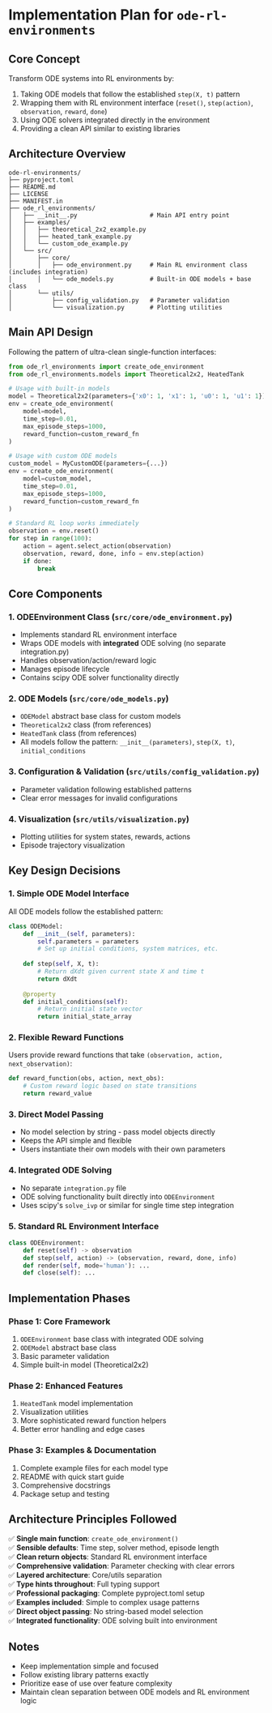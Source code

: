 # Implementation Plan for `ode-rl-environments`

## Core Concept
Transform ODE systems into RL environments by:
1. Taking ODE models that follow the established `step(X, t)` pattern
2. Wrapping them with RL environment interface (`reset()`, `step(action)`, `observation`, `reward`, `done`)
3. Using ODE solvers integrated directly in the environment
4. Providing a clean API similar to existing libraries

## Architecture Overview

```
ode-rl-environments/
├── pyproject.toml
├── README.md
├── LICENSE
├── MANIFEST.in
├── ode_rl_environments/
│   ├── __init__.py                    # Main API entry point
│   ├── examples/
│   │   ├── theoretical_2x2_example.py
│   │   ├── heated_tank_example.py
│   │   └── custom_ode_example.py
│   └── src/
│       ├── core/
│       │   ├── ode_environment.py     # Main RL environment class (includes integration)
│       │   └── ode_models.py          # Built-in ODE models + base class
│       └── utils/
│           ├── config_validation.py   # Parameter validation
│           └── visualization.py       # Plotting utilities
```

## Main API Design

Following the pattern of ultra-clean single-function interfaces:

```python
from ode_rl_environments import create_ode_environment
from ode_rl_environments.models import Theoretical2x2, HeatedTank

# Usage with built-in models
model = Theoretical2x2(parameters={'x0': 1, 'x1': 1, 'u0': 1, 'u1': 1})
env = create_ode_environment(
    model=model,
    time_step=0.01,
    max_episode_steps=1000,
    reward_function=custom_reward_fn
)

# Usage with custom ODE models
custom_model = MyCustomODE(parameters={...})
env = create_ode_environment(
    model=custom_model,
    time_step=0.01,
    max_episode_steps=1000,
    reward_function=custom_reward_fn
)

# Standard RL loop works immediately
observation = env.reset()
for step in range(100):
    action = agent.select_action(observation)
    observation, reward, done, info = env.step(action)
    if done:
        break
```

## Core Components

### 1. ODEEnvironment Class (`src/core/ode_environment.py`)
- Implements standard RL environment interface
- Wraps ODE models with **integrated** ODE solving (no separate integration.py)
- Handles observation/action/reward logic
- Manages episode lifecycle
- Contains scipy ODE solver functionality directly

### 2. ODE Models (`src/core/ode_models.py`)
- `ODEModel` abstract base class for custom models
- `Theoretical2x2` class (from references)
- `HeatedTank` class (from references)
- All models follow the pattern: `__init__(parameters)`, `step(X, t)`, `initial_conditions`

### 3. Configuration & Validation (`src/utils/config_validation.py`)
- Parameter validation following established patterns
- Clear error messages for invalid configurations

### 4. Visualization (`src/utils/visualization.py`)
- Plotting utilities for system states, rewards, actions
- Episode trajectory visualization

## Key Design Decisions

### 1. Simple ODE Model Interface
All ODE models follow the established pattern:
```python
class ODEModel:
    def __init__(self, parameters):
        self.parameters = parameters
        # Set up initial conditions, system matrices, etc.
    
    def step(self, X, t):
        # Return dXdt given current state X and time t
        return dXdt
    
    @property
    def initial_conditions(self):
        # Return initial state vector
        return initial_state_array
```

### 2. Flexible Reward Functions
Users provide reward functions that take `(observation, action, next_observation)`:
```python
def reward_function(obs, action, next_obs):
    # Custom reward logic based on state transitions
    return reward_value
```

### 3. Direct Model Passing
- No model selection by string - pass model objects directly
- Keeps the API simple and flexible
- Users instantiate their own models with their own parameters

### 4. Integrated ODE Solving
- No separate `integration.py` file
- ODE solving functionality built directly into `ODEEnvironment`
- Uses scipy's `solve_ivp` or similar for single time step integration

### 5. Standard RL Environment Interface
```python
class ODEEnvironment:
    def reset(self) -> observation
    def step(self, action) -> (observation, reward, done, info)
    def render(self, mode='human'): ...
    def close(self): ...
```

## Implementation Phases

### Phase 1: Core Framework
1. `ODEEnvironment` base class with integrated ODE solving
2. `ODEModel` abstract base class
3. Basic parameter validation
4. Simple built-in model (Theoretical2x2)

### Phase 2: Enhanced Features
1. `HeatedTank` model implementation
2. Visualization utilities
3. More sophisticated reward function helpers
4. Better error handling and edge cases

### Phase 3: Examples & Documentation
1. Complete example files for each model type
2. README with quick start guide
3. Comprehensive docstrings
4. Package setup and testing

## Architecture Principles Followed

✅ **Single main function**: `create_ode_environment()`  
✅ **Sensible defaults**: Time step, solver method, episode length  
✅ **Clean return objects**: Standard RL environment interface  
✅ **Comprehensive validation**: Parameter checking with clear errors  
✅ **Layered architecture**: Core/utils separation  
✅ **Type hints throughout**: Full typing support  
✅ **Professional packaging**: Complete pyproject.toml setup  
✅ **Examples included**: Simple to complex usage patterns  
✅ **Direct object passing**: No string-based model selection  
✅ **Integrated functionality**: ODE solving built into environment  

## Notes
- Keep implementation simple and focused
- Follow existing library patterns exactly
- Prioritize ease of use over feature complexity
- Maintain clean separation between ODE models and RL environment logic
